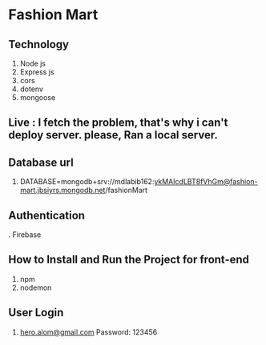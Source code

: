 
# Fashion Mart

## Technology
1. Node js
2. Express js
3. cors
4. dotenv
5. mongoose



## Live : I fetch the problem, that's why i can't deploy server. please, Ran a local server.

## Database url
1. DATABASE=mongodb+srv://mdlabib162:ykMAIcdLBT8fVhGm@fashion-mart.jbsiyrs.mongodb.net/fashionMart

## Authentication 
. Firebase

## How to Install and Run the Project for front-end

1. npm 
2. nodemon


## User Login
1. hero.alom@gmail.com
Password: 123456
